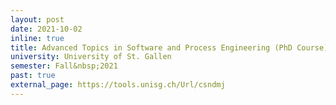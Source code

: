 ```yaml
---
layout: post
date: 2021-10-02
inline: true
title: Advanced Topics in Software and Process Engineering (PhD Course)
university: University of St. Gallen
semester: Fall&nbsp;2021
past: true
external_page: https://tools.unisg.ch/Url/csndmj
---
```


